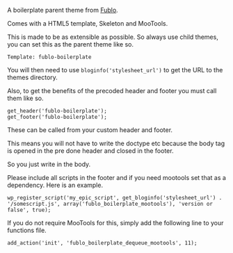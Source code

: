 A boilerplate parent theme from [Fublo](http://fublo.net).

Comes with a HTML5 template, Skeleton and MooTools.

This is made to be as extensible as possible. So always use child themes, you can set this as the parent theme like so.

    Template: fublo-boilerplate

You will then need to use `bloginfo('stylesheet_url')` to get the URL to the themes directory.

Also, to get the benefits of the precoded header and footer you must call them like so.

    get_header('fublo-boilerplate');
    get_footer('fublo-boilerplate');

These can be called from your custom header and footer.

This means you will not have to write the doctype etc because the body tag is opened in the pre done header and closed in the footer.

So you just write in the body.

Please include all scripts in the footer and if you need mootools set that as a dependency. Here is an example.

	wp_register_script('my_epic_script', get_bloginfo('stylesheet_url') . '/somescript.js', array('fublo_boilerplate_mootools'), 'version or false', true);

If you do not require MooTools for this, simply add the following line to your functions file.

    add_action('init', 'fublo_boilerplate_dequeue_mootools', 11);